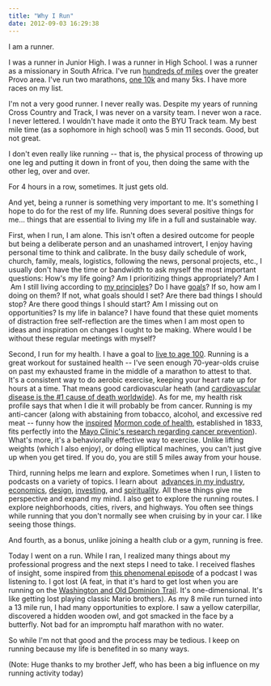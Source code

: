 ```yaml
---
title: "Why I Run"
date: 2012-09-03 16:29:38
---
```


I am a runner.

I was a runner in Junior High. I was a runner in High School. I was a runner as a missionary in South Africa. I've run <a href="http://windermeremarathon.blogspot.com/2011/05/thats-all-folks.html" target="_blank" rel="noopener noreferrer" title="A fun thing to track">hundreds of miles</a> over the greater Provo area. I've run two marathons, [one 10k][1] and many 5ks. I have more races on my list. 

 [1]: http://www.optimistclubofcoronado.org/optimist-sports-fiesta/

I'm not a very good runner. I never really was. Despite my years of running Cross Country and Track, I was never on a varsity team. I never won a race. I never lettered. I wouldn't have made it onto the BYU Track team. My best mile time (as a sophomore in high school) was 5 min 11 seconds. Good, but not great.

I don't even really like running -- that is, the physical process of throwing up one leg and putting it down in front of you, then doing the same with the other leg, over and over.

For 4 hours in a row, sometimes. It just gets old.

And yet, being a runner is something very important to me. It's something I hope to do for the rest of my life. Running does several positive things for me... things that are essential to living my life in a full and sustainable way.

First, when I run, I am alone. This isn't often a desired outcome for people but being a deliberate person and an unashamed introvert, I enjoy having personal time to think and calibrate. In the busy daily schedule of work, church, family, meals, logistics, following the news, personal projects, etc., I usually don't have the time or bandwidth to ask myself the most important questions: How's my life going? Am I prioritizing things appropriately? Am I  Am I still living according to [my principles][2]? Do I have <a href="http://www.bryanbraun.com/2012/01/01/looking-back-looking-forward" target="_blank" rel="noopener noreferrer" title="Sadly, re-reading these was a bit of a wake-up call.">goals</a>? If so, how am I doing on them? If not, what goals should I set? Are there bad things I should stop? Are there good things I should start? Am I missing out on opportunities? Is my life in balance? I have found that these quiet moments of distraction free self-reflection are the times when I am most open to ideas and inspiration on changes I ought to be making. Where would I be without these regular meetings with myself?

 [2]: http://bryanbraun.com/principles

Second, I run for my health. I have a goal to [live to age 100][3]. Running is a great workout for sustained health -- I've seen enough 70-year-olds cruise on past my exhausted frame in the middle of a marathon to attest to that. It's a consistent way to do aerobic exercise, keeping your heart rate up for hours at a time. That means good cardiovascular heath (and <a href="http://en.wikipedia.org/wiki/Cardiovascular_disease" target="_blank" rel="noopener noreferrer" title="Wolfram Alpha has some good stats too.">cardiovascular disease is the #1 cause of death worldwide</a>). As for me, my health risk profile says that when I die it will probably be from cancer. Running is my anti-cancer (along with abstaining from tobacco, alcohol, and excessive red meat -- funny how the [inspired][4] [Mormon code of health][5], established in 1833, fits perfectly into the <a href="http://www.mayoclinic.com/health/cancer-prevention/CA00024" target="_blank" rel="noopener noreferrer" title="These suggestions are consistant across all the major health organizations">Mayo Clinic's research regarding cancer prevention</a>). What's more, it's a behaviorally effective way to exercise. Unlike lifting weights (which I also enjoy), or doing elliptical machines, you can't just give up when you get tired. If you do, you are still 5 miles away from your house.

 [3]: http://bryanbraun.com/2011/01/30/planning-my-100th-birthday-party "It will be quite the party!"
 [4]: http://en.wikipedia.org/wiki/Word_of_Wisdom#Health_studies_regarding_Latter-day_Saints
 [5]: http://mormon.org/faq/word-of-wisdom

Third, running helps me learn and explore. Sometimes when I run, I listen to podcasts on a variety of topics. I learn about  <a href="http://5by5.tv/webahead" target="_blank" rel="noopener noreferrer" title="This one has so much substance!">advances in my industry</a>, <a href="http://www.freakonomics.com/radio/" target="_blank" rel="noopener noreferrer" title="Try this one! It has ridiculously high ratings.">economics</a>, [design][6], <a href="https://personal.vanguard.com/us/insights/newsarchive/rss-audio-podcast-subscription" target="_blank" rel="noopener noreferrer" title="My wife would find this incredibly boring.">investing</a>, and <a href="https://podcasts.apple.com/us/podcast/byu-speeches/id993043203" target="_blank" rel="noopener noreferrer" title="This takes you straight to the iTunes store.">spirituality</a>. All these things give me perspective and expand my mind. I also get to explore the running routes. I explore neighborhoods, cities, rivers, and highways. You often see things while running that you don't normally see when cruising by in your car. I like seeing those things.

 [6]: http://itunes.apple.com/us/podcast/design-matters-debbie-millman/id328074695

And fourth, as a bonus, unlike joining a health club or a gym, running is free.

Today I went on a run. While I ran, I realized many things about my professional progress and the next steps I need to take. I received flashes of insight, some inspired from <a href="http://5by5.tv/webahead/6" target="_blank" rel="noopener noreferrer" title="Unfortunately, it probably won't 'stick' unless you're in my industry">this phenomenal episode</a> of a podcast I was listening to. I got lost (A feat, in that it's hard to get lost when you are running on the <a href="https://en.wikipedia.org/wiki/Washington_%26_Old_Dominion_Railroad_Regional_Park" target="_blank" rel="noopener noreferrer" title="W&OD">Washington and Old Dominion Trail</a>. It's one-dimensional. It's like getting lost playing classic Mario brothers). As my 8 mile run turned into a 13 mile run, I had many opportunities to explore. I saw a yellow caterpillar, discovered a hidden wooden owl, and got smacked in the face by a butterfly. Not bad for an impromptu half marathon with no water.

So while I'm not that good and the process may be tedious. I keep on running because my life is benefited in so many ways.

(Note: Huge thanks to my brother Jeff, who has been a big influence on my running activity today)
